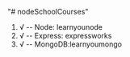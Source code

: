 "# nodeSchoolCourses" 

1. √ -- Node: learnyounode 
2. √ -- Express: expressworks
3. √ -- MongoDB:learnyoumongo
